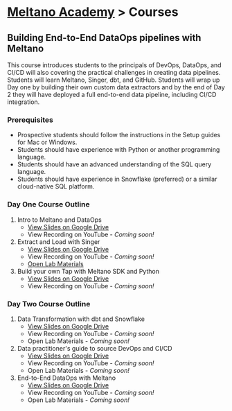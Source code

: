 # [Meltano Academy](README.md) > Courses

## Building End-to-End DataOps pipelines with Meltano

This course introduces students to the principals of DevOps, DataOps, and CI/CD will also covering the practical challenges in
creating data pipelines. Students will learn Meltano, Singer, dbt, and GitHub. Students will wrap up Day one by
building their own custom data extractors and by the end of Day 2 they will have deployed a full end-to-end data pipeline, including
CI/CD integration.

### Prerequisites

- Prospective students should follow the instructions in the Setup guides for Mac or Windows.
- Students should have experience with Python or another programming language.
- Students should have an advanced understanding of the SQL query language.
- Students should have experience in Snowflake (preferred) or a similar cloud-native SQL platform.

### Day One Course Outline

1. Intro to Meltano and DataOps
      - [View Slides on Google Drive](https://docs.google.com/presentation/d/1wa9gJ0EYTZ--qoHn18wJ9pyRz6ARyV-0bqWdVNTBMek/edit?usp=sharing)
      - View Recording on YouTube - _Coming soon!_
2. Extract and Load with Singer
      - [View Slides on Google Drive](https://docs.google.com/presentation/d/1GBD-LJLLDQm1T53Vle5X42MMF0InZW3-W2VltxVywsw/edit?usp=sharing)
      - View Recording on YouTube - _Coming soon!_
      - [Open Lab Materials](https://docs.google.com/document/d/1DVIPTb_Puz9uI2vxSHmXymC2DeFXWJudBj57jQyIvMg)
3. Build your own Tap with Meltano SDK and Python
      - [View Slides on Google Drive](https://docs.google.com/presentation/d/1Z9O5ndQUQewC3gq8A_FP8jnfv0OSBKOpU3Fmcjrrv6c/edit?usp=sharing)
      - View Recording on YouTube - _Coming soon!_

### Day Two Course Outline

1. Data Transformation with dbt and Snowflake
      - [View Slides on Google Drive](https://docs.google.com/presentation/d/1TY83NMrOBvw3D0I3kxOFpoNoa44_o4WEtCtwcAsp2iQ/edit?usp=sharing)
      - View Recording on YouTube - _Coming soon!_
      - Open Lab Materials - _Coming soon!_
2. Data practitioner's guide to source DevOps and CI/CD
      - [View Slides on Google Drive](https://docs.google.com/presentation/d/1l512fLbUuCD2a3zK8Sq0tje6X4zkoDvn5Y7P0LanZyQ/edit?usp=sharing)
      - View Recording on YouTube - _Coming soon!_
      - Open Lab Materials - _Coming soon!_
3. End-to-End DataOps with Meltano
      - [View Slides on Google Drive](https://docs.google.com/presentation/d/1YS7kudB3s4l2Io0XydbOj88YHJcb_4ltxKw05OmCjrQ/edit?usp=sharing)
      - View Recording on YouTube - _Coming soon!_
      - Open Lab Materials - _Coming soon!_
